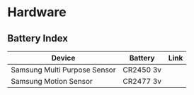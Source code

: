 # Hardware

## Battery Index

| Device                       | Battery   | Link |
| ---------------------------- | --------- | ---- |
| Samsung Multi Purpose Sensor | CR2450 3v |      |
| Samsung Motion Sensor        | CR2477 3v |      |
